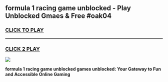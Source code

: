 
## formula 1 racing game unblocked - Play Unblocked Gmaes & Free #oak04
<h3>
<a href="https://news.freeplayer.one?title=formula_1_racing_game_unblocked&ref=03M">CLICK TO PLAY</a></h3>
<hr>

<h3>
<a href="https://news.freeplayer.one?title=formula_1_racing_game_unblocked&ref=03M">CLICK 2 PLAY</a>
  
</h3>

<a href="https://news.freeplayer.one?title=formula_1_racing_game_unblocked&ref=03M"><img src="https://clearcache.store/games.png"></a>


**formula 1 racing game unblocked games unblocked: Your Gateway to Fun and Accessible Online Gaming**
